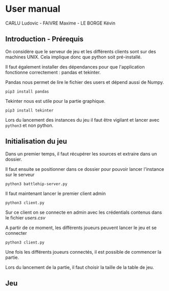 # User manual
CARLU Ludovic - FAIVRE Maxime - LE BORGE Kévin

## Introduction - Prérequis
On considère que le serveur de jeu et les différents clients sont sur des machines UNIX. Cela implique donc que python soit pré-installé. 

Il faut également installer des dépendances pour que l'application fonctionne correctement : pandas et tekinter.

Pandas nous permet de lire le fichier des users et dépend aussi de Numpy.

`pip3 install pandas`

Tekinter nous est utile pour la partie graphique.

`pip3 install tekinter`

Lors du lancement des instances du jeu il faut être vigilant et lancer avec `python3` et non python.

## Initialisation du jeu
Dans un premier temps, il faut récupérer les sources et extraire dans un dossier.

Il faut ensuite se positionner dans ce dossier pour pouvoir lancer l'instance sur le serveur

`python3 battlehip-server.py`


Il faut maintenant lancer le premier client admin

`python3 client.py` 

Sur ce client on se connecte en admin avec les crédentials contenus dans le fichier *users.csv*

A partir de ce moment, les différents joueurs peuvent lancer le jeu et se connecter

`python3 client.py` 

Une fois les différents joueurs connectés, il est possible de commencer la partie.

Lors du lancement de la partie, il faut choisir la taille de la table de jeu.

## Jeu

